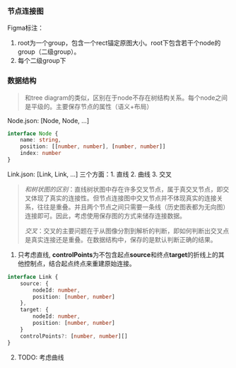 ### 节点连接图

Figma标注：

1. root为一个group，包含一个rect锚定原图大小。root下包含若干个node的group（二级group）。
2. 每个二级group下


### 数据结构
> 和tree diagram的类似，区别在于node不存在树结构关系。每个node之间是平级的。主要保存节点的属性（语义+布局）

Node.json: [Node, Node, ...]

```ts
interface Node {
    name: string,
    position: [[number, number], [number, number]]
    index: number
}
```

Link.json: [Link, Link, ...]
三个方面：1. 直线 2. 曲线 3. 交叉
> *和树状图的区别*：直线树状图中存在许多交叉节点，属于真交叉节点，即交叉体现了真实的连接性。但节点连接图中交叉节点并不体现真实的连接关系，往往是重叠。并且两个节点之间只需要一条线（历史图表都为无向图）连接即可。因此，考虑使用保存图的方式来储存连接数据。
> 
> *交叉*：交叉的主要问题在于从图像分割到解析的判断，即如何判断出交叉点是真实连接还是重叠。在数据结构中，保存的是默认判断正确的结果。


1. 只考虑直线, **controlPoints**为不包含起点**source**和终点**target**的折线上的其他控制点，结合起点终点来重建原始连接。
```ts
interface Link {
    source: {
        nodeId: number,
        position: [number, number] 
    },
    target: {
        nodeId: number,
        position: [number, number]
    }
    controlPoints?: [number, number][]
}
```
2. TODO: 考虑曲线
